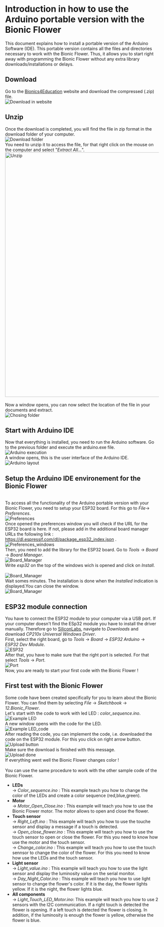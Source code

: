 # Introduction in how to use the Arduino portable version with the Bionic Flower

This document explains how to install a portable version of the Arduino Software (IDE). This portable version contains all the files and directories necessary to work with the Bionic Flower. Thus, it allows you to start right away with programming the Bionic Flower without any extra library downloads/installations or delays.
## Download 
Go to the [Bionics4Education](https://www.bionics4education.com/startseite/support) website and download the compressed (.zip) file.
<br>![Download in website](../img/SC_Download_B4E_WebSite_LVNZ.png)

## Unzip 
Once the download is completed, you will find the file in zip format in the download folder of your computer.
<br>![Download folder](../img/SC_Download_Folder_LVNZ.png)
<br>You need to unzip it to access the file, for that right click on the mouse on the computer and select "*Extract All...*".
<br><img src="../img/SC_Extrac_LVNZ.png" alt="Unzip" width="800"/> <br>
<br>Now a window opens, you can now select the location of the file in your documents and extract. 
<br>![Chosing folder](../img/SC_Docuements_LVNZ.png)

## Start with Arduino IDE 
Now that everything is installed, you need to run the Arduino software. Go to the previous folder and execute the arduino.exe file. 
<br>![Arduino execution ](../img/SC_Arduino_execution-LVNZ.png)
<br>A window opens, this is the user interface of the Arduino IDE. 
<br>![Arduino layout ](../img/Arduino_Layout.PNG)

## Setup the Arduino IDE environement for the Bionic Flower
<br>To access all the functionality of the Arduino portable version with your Bionic Flower, you need to setup your ESP32 board. For this go to *File*-> *Preferences*.
<br>![Preferences](../img/SC_Preferences_Menu_LVNZ.png)
<br>Once opened the preferences window you will check if the URL for the ESP32 board is here. If not, please add in the additional board manager URLs the following link :  https://dl.espressif.com/dl/package_esp32_index.json . 
<br>![Preferences_windows](../img/SC_Preferences_Windows_LVNZ.png)
<br>Then, you need to add the library for the ESP32 board. Go to *Tools* -> *Board* -> *Board Manager*. 
<br>![Board_Manager](../img/Board_Manager.png)
<br>Write *esp32* on the top of the windows wich is opened and click on *Install*.  
<br>![Board_Manager](../img/SC_ESP32_installation_LVNZ.png)
<br>Wait somes minutes. The installation is done when the *Installed* indication is displayed.You can close the window. 
<br>![Board_Manager](../img/SC_esp32_installed_LVNZ.png)

## ESP32 module connection 
You have to connect the ESP32 module to your computer via a USB port. If your computer doesn't find the ESp32 module you have to install the driver manually. Therefore go to [SiliconLabs](https://www.silabs.com/developers/usb-to-uart-bridge-vcp-drivers), navigate to *Downloads* and download *CP210x Universal Windows Driver*.
<br> First, select the right board, go to *Tools* -> *Board* -> *ESP32 Arduino* -> *ESP32 Dev Module*. 
<br>![ESP32](../img/SC_Select_Board-LVNZ.png)
<br> After that, you have to make sure that the right port is selected. For that select *Tools* -> *Port*.
<br>![Port](../img/Port.PNG)
<br>Now, you are ready to start your first code with the Bionic Flower ! 

## First test with the Bionic Flower
Some code have been created specifically for you to learn about the Bionic Flower. You can find them by selecting *File* -> *Sketchbook* -> *12.Bionic_Flower*.
<br>Let's start with the code to work with led LED : *color_sequence.ino*. 
<br>![Example LED](../img/color_sequence_exemple.PNG)
<br> A new window opens with the code for the LED. 
<br>![Example LED_code](../img/Color_sequence_code.PNG)
<br> After reading the code, you can implement the code, i.e. downloaded the code on the ESP32 module. For this you click on right arrow button. 
<br>![Upload button](../img/SC_Upload_Code-LVNZ.png)
<br>Make sure the download is finished with this message. 
<br>![Upload done](../img/upload_done.PNG)
<br> If everything went well the Bionic Flower changes color ! 
<br>
<br> You can use the same procedure to work with the other sample code of the Bionic Flower. 
* **LEDs**
    <br>-> *Color_sequence.ino* : This example teach you how to change the color of the LEDs and create a color sequence (red,blue,green).
 * **Motor**
    <br>-> *Motor_Open_Close.ino* : This example will teach you how to use the Bionic Flower motor. The motor allows to open and close the flower. 
 * **Touch sensor**
   <br> -> *Right_Left.ino* : This example will teach you how to use the touche sensor and display a message if a touch is detected.
   <br> -> *Open_close_flower.ino* : This example will teach you how to use the touch sensor to open or close the flower. For this you need to know how use the motor and the touch sensor. 
   <br> -> *Change_color.ino* : This example will teach you how to use the touch sennsor to change the color of the flower. For this you need to know how use the LEDs and the touch sensor.  
 * **Light sensor**
   <br> -> *Light_value.ino* : This example will teach you how to use the light sensor and display the luminosity value on the serial monitor.
   <br> -> *Day_Night_Color.ino* : This example will teach you how to use light sensor to change the flower's color. If it is the day, the flower lights yellow. If it is the night, the flower lights blue. 
 * **All components** 
 <br> -> *Light_Touch_LED_Motor.ino*: This example will teach you how to use 2 sensors with the I2C communication. If a right touch is detected the flower is opening. If a left touch is detected the flower is closing. In addition, if the luminosity is enough the flower is yellow, otherwise the flower is blue.





